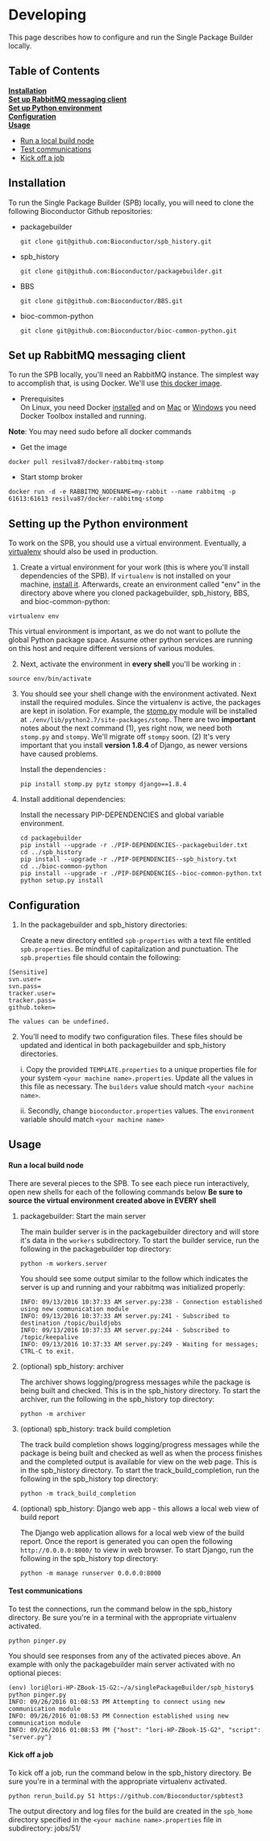 Developing
==========

This page describes how to configure and run the Single Package Builder locally.

Table of Contents
-----------------

[**Installation**](#installation)  
[**Set up RabbitMQ messaging client**](#rabbitmq)  
[**Set up Python environment**](#python)  
[**Configuration**](#configuration)  
[**Usage**](#usage)
* [Run a local build node](#localnode)
* [Test communications](#communications)
* [Kick off a job](#job)

<a name="installation"></a>
Installation
------------

To run the Single Package Builder (SPB) locally, you will need to clone the following Bioconductor Github repositories:

* packagebuilder  
    ```
    git clone git@github.com:Bioconductor/spb_history.git
    ```
* spb\_history  
    ```
    git clone git@github.com:Bioconductor/packagebuilder.git
    ```
* BBS  
    ```
    git clone git@github.com:Bioconductor/BBS.git
    ```
* bioc-common-python  
    ```
    git clone git@github.com:Bioconductor/bioc-common-python.git
    ```
    
<a name="rabbitmq"></a>
Set up RabbitMQ messaging client
--------------------------------
To run the SPB locally, you'll need an RabbitMQ instance.  The
simplest way to accomplish that, is using Docker. We'll use [this docker image](https://github.com/resilva87/docker-rabbitmq-stomp).

* Prerequisites  
On Linux, you need Docker [installed](https://docs.docker.com/installation/) and on [Mac](http://docs.docker.com/installation/mac/)
or [Windows](http://docs.docker.com/installation/windows/) you need Docker Toolbox installed and running.

**Note**: You may need sudo before all docker commands

* Get the image
```
docker pull resilva87/docker-rabbitmq-stomp
```

* Start stomp broker
```
docker run -d -e RABBITMQ_NODENAME=my-rabbit --name rabbitmq -p 61613:61613 resilva87/docker-rabbitmq-stomp
```

<a name="python"></a>
Setting up the Python environment
---------------------------------

To work on the SPB, you should use a virtual environment.  Eventually, a
[virtualenv](http://docs.python-guide.org/en/latest/dev/virtualenvs/) should also
be used in production.

1. Create a virtual environment for your work (this is where you'll install dependencies
  of the SPB).  If `virtualenv` is not installed on your machine,
  [install it](http://virtualenv.readthedocs.org/en/latest/installation.html).  Afterwards,
  create an environment called "env" in the directory above where you cloned packagebuilder, spb_history, BBS, and bioc-common-python:

  ```
  virtualenv env
  ```

  This virtual environment is important, as we do not want to pollute the
  global Python package space.  Assume other python services are running
  on this host and require different versions of various modules.

2. Next, activate the environment in **every shell** you'll be working in :
  ```
  source env/bin/activate
  ```
3. You should see your shell change with the environment activated.  Next
  install the required modules.  Since the virtualenv is active, the packages
  are kept in isolation.  For example, the
  [stomp.py](https://github.com/jasonrbriggs/stomp.py) module will be installed
  at `./env/lib/python2.7/site-packages/stomp`.  There are two **important**
  notes about the next command (1), yes right now, we need both `stomp.py`
  and `stompy`.  We'll migrate off `stompy` soon.  (2) It's very important
  that you install **version 1.8.4** of Django, as newer versions have caused
  problems.

    Install the dependencies :

    ```pip install stomp.py pytz stompy django==1.8.4```

4. Install additional dependencies:

    Install the necessary PIP-DEPENDENCIES and global variable environment.
    ```
    cd packagebuilder
    pip install --upgrade -r ./PIP-DEPENDENCIES--packagebuilder.txt
    cd ../spb_history
    pip install --upgrade -r ./PIP-DEPENDENCIES--spb_history.txt
    cd ../bioc-common-python
    pip install --upgrade -r ./PIP-DEPENDENCIES--bioc-common-python.txt
    python setup.py install
    ```

<a name="configuration"></a>
Configuration
-------------

1. In the packagebuilder and spb\_history directories:

    Create a new directory entitled `spb-properties` with a text file entitled `spb.properties`. Be mindful of capitalization and punctuation. The `spb.properties` file should contain the following:
```
[Sensitive]
svn.user=
svn.pass=
tracker.user=
tracker.pass=
github.token=
```
    The values can be undefined.

2. You'll need to modify two configuration files. These files should be updated and identical in both packagebuilder and spb\_history directories.

    i. Copy the provided `TEMPLATE.properties` to a unique properties file for your system `<your machine name>.properties`. Update all the values in this file as necessary. The `builders` value should match `<your machine name>`.

    ii. Secondly, change `bioconductor.properties` values. The `environment` variable should match  `<your machine name>`


<a name="usage"></a>
Usage
-----
<a name="localnode"></a>
#### Run a local build node

There are several pieces to the SPB. To see each piece run interactively, open new shells for each of the following commands below **Be sure to source the virtual environment created above in EVERY shell**


1. packagebuilder: Start the main server

    The main builder server is in the packagebuilder directory and will store it's data in the `workers` subdirectory.  To start the builder service, run the following in the packagebuilder top directory:
    ```
    python -m workers.server
    ```

    You should see some output similar to the follow which indicates the server is up and running and your rabbitmq was initialized properly:
    ```
    INFO: 09/13/2016 10:37:33 AM server.py:238 - Connection established using new communication module
    INFO: 09/13/2016 10:37:33 AM server.py:241 - Subscribed to destination /topic/buildjobs
    INFO: 09/13/2016 10:37:33 AM server.py:244 - Subscribed to  /topic/keepalive
    INFO: 09/13/2016 10:37:33 AM server.py:249 - Waiting for messages; CTRL-C to exit.
    ```

2. (optional) spb_history: archiver

    The archiver shows logging/progress messages while the package is being built and checked. This is in the spb\_history directory. To start the archiver, run the following in the spb\_history top directory:
    ```
    python -m archiver
    ```

3. (optional) spb_history: track build completion

    The track build completion shows logging/progress messages while the package is being built and checked as well as when the process finishes and the completed output is available for view on the web page. This is in the spb\_history directory. To start the track\_build\_completion, run the following in the spb\_history top directory:
    ```
    python -m track_build_completion
    ```

4. (optional) spb_history: Django web app - this allows a local web view of build report

    The Django web application allows for a local web view of the build report. Once the report is generated you can open the following `http://0.0.0.0:8000/` to view in web browser. To start Django, run the following in the spb\_history top directory:
    ```
    python -m manage runserver 0.0.0.0:8000
    ```
    
<a name="communications"></a>
#### Test communications

To test the connections, run the command below in the spb\_history directory.  Be sure you're in a terminal with the appropriate virtualenv activated.

```
python pinger.py
```
You should see responses from any of the activated pieces above.
An example with only the packagebuilder main server activated with no optional pieces:

```
(env) lori@lori-HP-ZBook-15-G2:~/a/singlePackageBuilder/spb_history$ python pinger.py
INFO: 09/26/2016 01:08:53 PM Attempting to connect using new communication module
INFO: 09/26/2016 01:08:53 PM Connection established using new communication module
INFO: 09/26/2016 01:08:53 PM {"host": "lori-HP-ZBook-15-G2", "script": "server.py"}
```

<a name="job"></a>
#### Kick off a job
To kick off a job, run the command below in the spb\_history directory.  Be sure you're in a terminal with the appropriate virtualenv activated.

```
python rerun_build.py 51 https://github.com/Bioconductor/spbtest3
```

The output directory and log files for the build are created in the `spb_home` directory specified in the `<your machine name>.properties` file in subdirectory: jobs/51/
